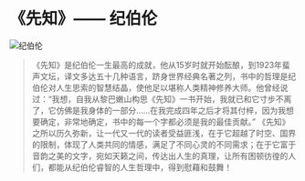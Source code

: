 # 《先知》—— 纪伯伦

![纪伯伦](https://gss1.bdstatic.com/-vo3dSag_xI4khGkpoWK1HF6hhy/baike/c0%3Dbaike80%2C5%2C5%2C80%2C26/sign=08ad009c9925bc313f5009ca3fb6e6d4/8b82b9014a90f60356d549153912b31bb051ed7f.jpg)

> 《先知》是纪伯伦一生最高的成就，他从15岁时就开始酝酿，到1923年蜚声文坛，译文多达五十几种语言，跻身世界经典名著之列，书中的哲理是纪伯伦对人生思索的智慧结晶，使他足以堪称人类精神修养大师。他曾经说过：“我想，自我从黎巴嫩山构思《先知》一书开始，我就已和它寸步不离了，它仿佛是我身体的一部分……在我完成四年之后才将其付梓，因为我想要确定，非常地确定，书中的每一个字都必须是我的最佳贡献。” 《先知》之所以历久弥新，让一代又一代的读者受益匪浅，在于它超越了时空、国界的限制，体现了人类共同的情感，满足了不同心灵的不同需求；在于它富于音韵之美的文字，宛如天籁之间，传达出人生的真理，让所有困顿彷徨的人们，都能从纪伯伦睿智的人生哲理中，得到慰藉和鼓舞！ 